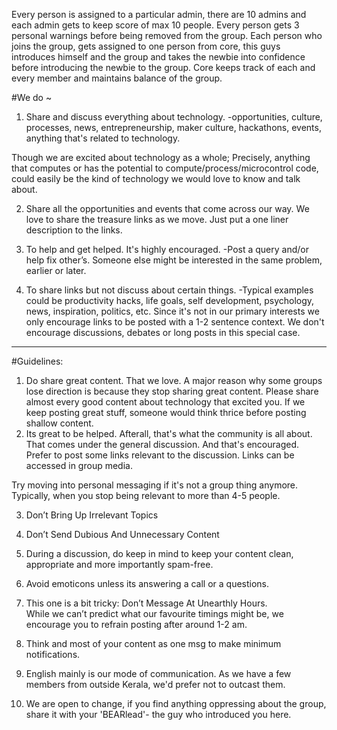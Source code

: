 Every person is assigned to a particular admin, there are 10 admins and each admin gets to keep score of max 10 people.
Every person gets 3 personal warnings before being removed from the group.
Each person who joins the group, gets assigned to one person from core, this guys introduces himself and the group and takes the newbie into confidence before introducing the newbie to the group.
Core keeps track of each and every member and maintains balance of the group.

#We do ~

1. Share and discuss everything about technology.
-opportunities, culture, processes, news, entrepreneurship, maker culture, hackathons, events, anything that's related to technology.

Though we are excited about technology as a whole;
Precisely, anything that computes or has the potential to compute/process/microcontrol code, could easily be the kind of technology we would love to know and talk about.

2. Share all the opportunities and events that come across our way. 
We love to share the treasure links as we move. Just put a one liner description to the links.


3. To help and get helped. It's highly encouraged.
-Post a query and/or help fix other’s. Someone else might be interested  in the same problem, earlier or later.

4. To share links but not discuss about certain things.
-Typical examples could be productivity hacks, life goals, self development, psychology, news, inspiration, politics, etc. Since it's not in our primary interests we only encourage links to be posted with a 1-2 sentence context. We don't encourage discussions, debates or long posts in this special case.
-----------------------------------------------------

#Guidelines:
1. Do share great content. That we love.
A major reason why some groups lose direction is because they stop sharing great content.
Please share almost every good content about technology that excited you. 
If we keep posting great stuff, someone would think thrice before posting shallow content.
2. Its great to be helped.
Afterall, that's what the community is all about. That comes under the general discussion. And that's encouraged. Prefer to post some links relevant to the discussion. Links can be accessed in group media.

Try moving into personal messaging if it's not a group thing anymore.
Typically, when you stop being relevant to more than 4-5 people.

3. Don’t Bring Up Irrelevant Topics

4. Don’t Send Dubious And Unnecessary Content

5. During a discussion, do keep in mind to keep your content clean, appropriate and more importantly spam-free.

6. Avoid emoticons unless its answering a call or a questions. 

7. This one is a bit tricky: Don’t Message At Unearthly Hours.  
While we can’t predict what our favourite timings might be, we encourage you to refrain posting after around 1-2 am.

8. Think and most of your content as one msg to make minimum notifications.

9. English mainly is our mode of communication. As we have a few members from outside Kerala, we'd prefer not to outcast them.

10. We are open to change, if you find anything oppressing about the group, share it with your 'BEARlead'- the guy who introduced you here.
